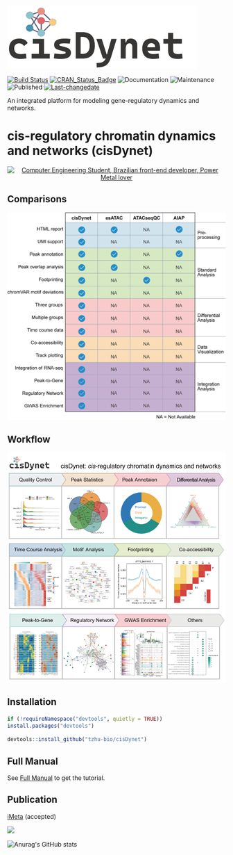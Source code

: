 ![image](https://github.com/tzhu-bio/cisDynet/blob/main/png/cisDynet.png)

[![Build Status](https://travis-ci.org/username/MyPackage.svg?branch=master)](https://travis-ci.org/tzhu-bio/CAT)
[![CRAN_Status_Badge](http://www.r-pkg.org/badges/version/MyPackage)](https://cran.r-project.org/package=CAT)
<img alt="Documentation" src="https://img.shields.io/badge/Documentation%3F-yes-brightgreen.svg?color=3366CC" target="_blank" /></a>
<img alt="Maintenance" src="https://img.shields.io/badge/Maintained%3F-yes-green.svg?color=DC3912" target="_blank" /> </a>
<img alt="Published" src="https://img.shields.io/badge/Published%3F-yes-green.svg?color=FF9900" target="_blank" /> </a>
[![Last-changedate](https://img.shields.io/badge/last%20change-2023--11--07-green.svg)](https://github.com/tzhu-bio/cisDynet/commits/master)

An integrated platform for modeling gene-regulatory dynamics and networks.
# cis-regulatory chromatin dynamics and networks (cisDynet)


<div align="center">
    <a href="https://git.io/typing-svg"><img src="https://readme-typing-svg.demolab.com?font=Roboto+Slab&color=%237E3ACE&size=30&center=true&vCenter=true&width=750&lines=cis-regulatory chromatin dynamics and networks" alt="Computer Engineering Student, Brazilian front-end developer, Power Metal lover"></a>
</div>

## Comparisons
![image](https://github.com/tzhu-bio/cisDynet/blob/main/png/comparsion.png)
## Workflow
![image](https://github.com/tzhu-bio/cisDynet/blob/main/png/workflow.png)
## Installation
``` r
if (!requireNamespace("devtools", quietly = TRUE))
install.packages("devtools")
```
``` r
devtools::install_github("tzhu-bio/cisDynet")
```
## Full Manual
See [Full Manual](https://tzhu-bio.github.io/cisDynet_bookdown/) to get the tutorial.

## Publication
[iMeta](https://onlinelibrary.wiley.com/journal/2770596x) (accepted)

<a href="mailto:tzhubio@gmail.com">
  <img src="https://github.com/blackcater/blackcater/raw/main/images/social-gmail.svg" height="40" />
</a>

![Anurag's GitHub stats](https://github-readme-stats.vercel.app/api?username=tzhu-bio&show_icons=true&theme=radical)
